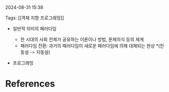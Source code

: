 
2024-08-31 15:38

Tags:  [[객체 지향 프로그래밍]]


- 일반적 의미의 패러다임 
	- 한 시대의 사회 전체가 공유하는 이론이나 방법, 문제의식 등의 체계
	- 패러다임 전환: 과거의 패러다임이 새로운 패러다임에 의해 대체되는 현상 *(천동설 -> 지동설)

- 프로그래밍 


# References